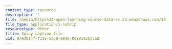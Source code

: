 ```yaml
---
content_type: resource
description: ''
file: /media/https%3A/open-learning-course-data-rc.s3.amazonaws.com/18-404j-theory-of-computation-fall-2020/87edb14ff3155d58a9ab8d281a5bd3a2_oNsscmUwjMU.vtt
file_type: application/x-subrip
resourcetype: Other
title: 3play caption file
uid: 87edb14f-f315-5d58-a9ab-8d281a5bd3a2
---
```

